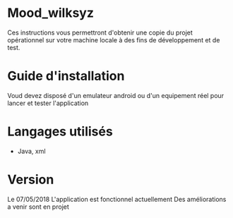 # Mood_wilksyz
Ces instructions vous permettront d'obtenir une copie du projet opérationnel sur votre machine locale à des fins de développement et de test.

# Guide d'installation
Voud devez disposé d'un emulateur android ou d'un equipement réel pour lancer et tester l'application

# Langages utilisés
- Java, xml

# Version
Le 07/05/2018
L'application est fonctionnel actuellement
Des améliorations a venir sont en projet
